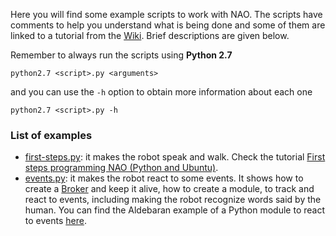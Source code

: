Here you will find some example scripts to work with NAO. The scripts have comments to help you understand what is being done and some of them are linked to a tutorial from the [Wiki](https://github.com/Adorno-Lab/Nao-robot/wiki). Brief descriptions are given below.

Remember to always run the scripts using **Python 2.7**

```shell
python2.7 <script>.py <arguments>
```

and you can use the ```-h``` option to obtain more information about each one
```shell
python2.7 <script>.py -h
```

### List of examples
- [first-steps.py](./first-steps.py): it makes the robot speak and walk. Check the tutorial [First steps programming NAO (Python and Ubuntu)](https://github.com/Adorno-Lab/Nao-robot/wiki/First-steps-programming-NAO-(Python-and-Ubuntu)).
- [events.py](./events.py): it makes the robot react to some events. It shows how to create a [Broker](http://doc.aldebaran.com/2-1/dev/naoqi/index.html#naoqi-broker) and keep it alive, how to create a module, to track and react to events, including making the robot recognize words said by the human. You can find the Aldebaran example of a Python module to react to events [here](http://doc.aldebaran.com/2-1/dev/python/reacting_to_events.html?highlight=broker).
